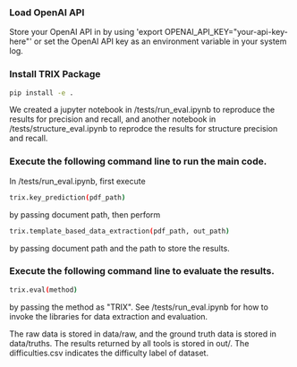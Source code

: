 ### Load OpenAI API 

Store your OpenAI API in by using 'export OPENAI_API_KEY="your-api-key-here"' or set the OpenAI API key as an environment variable in your system log. 

### Install TRIX Package

```bash
pip install -e . 
```

We created a jupyter notebook in /tests/run_eval.ipynb to reproduce the results for precision and recall, and another notebook in /tests/structure_eval.ipynb to reprodce the results for structure precision and recall. 

### Execute the following command line to run the main code. 
In /tests/run_eval.ipynb, first execute 
```bash
trix.key_prediction(pdf_path)
```
by passing document path, then perform 
```bash
trix.template_based_data_extraction(pdf_path, out_path)
``` 
by passing document path and the path to store the results. 

### Execute the following command line to evaluate the results. 

```bash
trix.eval(method)
```
by passing the method as "TRIX". See /tests/run_eval.ipynb for how to invoke the libraries for data extraction and evaluation. 


The raw data is stored in data/raw, and the ground truth data is stored in data/truths. The results returned by all tools is stored in out/. The difficulties.csv indicates the difficulty label of dataset. 




